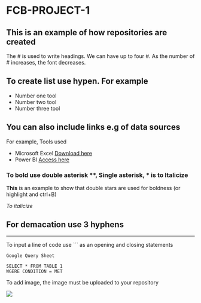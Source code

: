 # FCB-PROJECT-1

## This is an example of how repositories are created
The # is used to write headings. We can have up to four #. As the number of # increases, the font decreases.

## To create list use hypen. For example
- Number one tool
- Number two tool
- Number three tool

## You can also include links e.g of data sources
For example,
Tools used
- Microsoft Excel [Download here](https://microsoft.com)
- Power BI [Access here](https:microsoft.com)

### To bold use double asterisk **, Single asterisk, * is to Italicize

**This** is an example to show that double stars are used for boldness (or highlight and ctrl+B)

*To italicize*

## For demacation use 3 hyphens

---

To input a line of code use ``` as an opening and closing statements

```
Google Query Sheet

SELECT * FROM TABLE 1
WGERE CONDITION = MET

```

To add image, the image must be uploaded to your repository

![](Screenshot(30).png)

